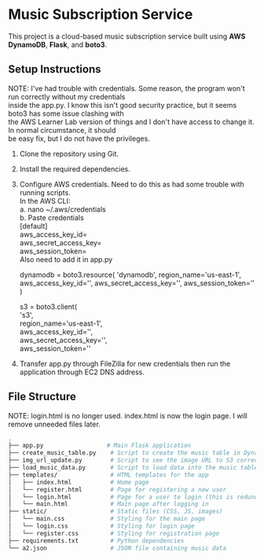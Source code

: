 # Music Subscription Service

This project is a cloud-based music subscription service built using **AWS DynamoDB**, **Flask**, and **boto3**.

## Setup Instructions  
NOTE: I've had trouble with credentials. Some reason, the program won't run correctly without my credentials  
inside the app.py. I know this isn't good security practice, but it seems boto3 has some issue clashing with  
the AWS Learner Lab version of things and I don't have access to change it. In normal circumstance, it should  
be easy fix, but I do not have the privileges. 

1. Clone the repository using Git.
2. Install the required dependencies.
3. Configure AWS credentials. Need to do this as had some trouble with running scripts.  
In the AWS CLI:  
   a. nano ~/.aws/credentials  
   b. Paste credentials  
   [default]  
   aws_access_key_id=  
   aws_secret_access_key=  
   aws_session_token=  
   Also need to add it in app.py
     
   dynamodb = boto3.resource(
    'dynamodb',
    region_name='us-east-1',
    aws_access_key_id='',
    aws_secret_access_key='',
    aws_session_token=''  
   )

   s3 = boto3.client(  
   's3',  
   region_name='us-east-1',  
   aws_access_key_id='',  
   aws_secret_access_key='',  
   aws_session_token=''  
     
5. Transfer app.py through FileZilla for new credentials then run the application through EC2 DNS address.

## File Structure
NOTE: login.html is no longer used. index.html is now the login page. I will remove unneeded files later.

```bash
.
├── app.py                  # Main Flask application
├── create_music_table.py    # Script to create the music table in DynamoDB
├── img_url_update.py        # Script to see the image URL to S3 correctly
├── load_music_data.py       # Script to load data into the music table
├── templates/               # HTML templates for the app
│   ├── index.html           # Home page
│   └── register.html        # Page for registering a new user
│   └── login.html           # Page for a user to login (this is redundant, index.html is now the login page)
│   └── main.html            # Main page after logging in
├── static/                  # Static files (CSS, JS, images)
│   └── main.css             # Styling for the main page
│   └── login.css            # Styling for login page
│   └── register.css         # Styling for registration page
├── requirements.txt         # Python dependencies
└── a2.json                  # JSON file containing music data
